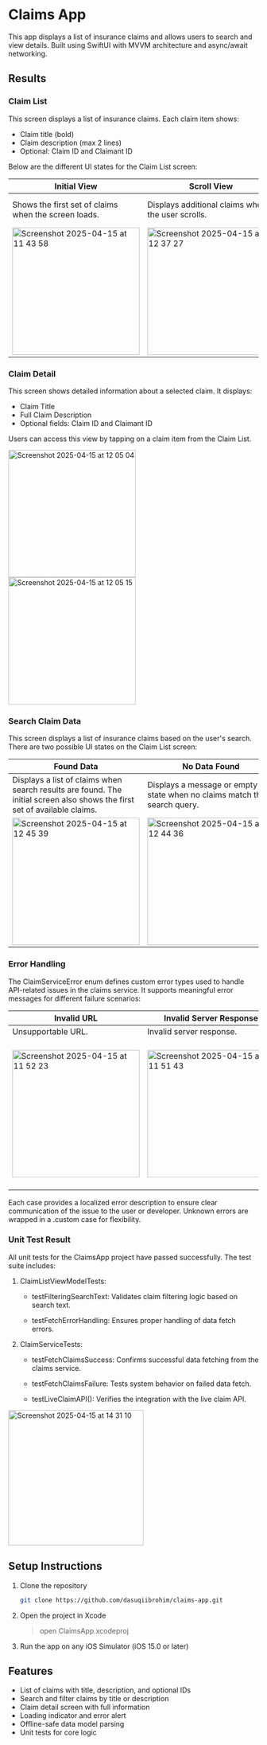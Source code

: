 # Claims App

This app displays a list of insurance claims and allows users to search and view details. Built using SwiftUI with MVVM architecture and async/await networking.


## Results

### Claim List

This screen displays a list of insurance claims. Each claim item shows:

- Claim title (bold)
- Claim description (max 2 lines)
- Optional: Claim ID and Claimant ID

Below are the different UI states for the Claim List screen:

| Initial View | Scroll View | Loading State |
|--------------|-------------|----------------|
| Shows the first set of claims when the screen loads. | Displays additional claims when the user scrolls. | Shows a loading spinner while fetching claim data from the server. |
| <img width="256" alt="Screenshot 2025-04-15 at 11 43 58" src="https://github.com/user-attachments/assets/0ab546d5-c218-4b18-a6eb-e009cf44753f" />  | <img width="256" alt="Screenshot 2025-04-15 at 12 37 27" src="https://github.com/user-attachments/assets/7f0d0a88-b888-442a-96b0-1209b21c698a" />  | <img width="256" alt="Screenshot 2025-04-15 at 11 57 51" src="https://github.com/user-attachments/assets/b5e53c47-4544-4c7d-b792-e4cfe066fa06" />  |

### Claim Detail 

This screen shows detailed information about a selected claim. It displays:

- Claim Title
- Full Claim Description
- Optional fields: Claim ID and Claimant ID

Users can access this view by tapping on a claim item from the Claim List.

<img width="256" alt="Screenshot 2025-04-15 at 12 05 04" src="https://github.com/user-attachments/assets/9f72a2d9-0998-4b04-a6d3-1a690272aad4" /> <img width="256" alt="Screenshot 2025-04-15 at 12 05 15" src="https://github.com/user-attachments/assets/3c51d0d7-1921-4c3a-83ed-f4180ac86284" />

### Search Claim Data

This screen displays a list of insurance claims based on the user's search. There are two possible UI states on the Claim List screen:

| Found Data | No Data Found | 
|--------------|-------------|
| Displays a list of claims when search results are found. The initial screen also shows the first set of available claims. | Displays a message or empty state when no claims match the search query. |
| <img width="256" alt="Screenshot 2025-04-15 at 12 45 39" src="https://github.com/user-attachments/assets/2b08a0d4-1216-4df5-8a41-caac4b16074b" />  | <img width="256" alt="Screenshot 2025-04-15 at 12 44 36" src="https://github.com/user-attachments/assets/15dc86f9-b8d5-4a08-967a-b435d6a98916" /> |

### Error Handling

The ClaimServiceError enum defines custom error types used to handle API-related issues in the claims service. It supports meaningful error messages for different failure scenarios:

| Invalid URL | Invalid Server Response | Decoding Failure |
|--------------|-------------|----------------|
| Unsupportable URL. | Invalid server response. | Failed to read data from server. |
| <img width="256" alt="Screenshot 2025-04-15 at 11 52 23" src="https://github.com/user-attachments/assets/4b3c1ddd-e507-4d92-a47b-0d5d422cd78b" />  | <img width="256" alt="Screenshot 2025-04-15 at 11 51 43" src="https://github.com/user-attachments/assets/dc61ddba-2f64-403d-b777-230cbdee2ebd" />  | <img width="298" alt="Screenshot 2025-04-15 at 11 51 09" src="https://github.com/user-attachments/assets/6696ebed-1b86-4df5-b6c6-6292f149414f" /> |

Each case provides a localized error description to ensure clear communication of the issue to the user or developer. Unknown errors are wrapped in a .custom case for flexibility.

### Unit Test Result

All unit tests for the ClaimsApp project have passed successfully. The test suite includes:

1. ClaimListViewModelTests:

   - testFilteringSearchText: Validates claim filtering logic based on search text.
     
   - testFetchErrorHandling: Ensures proper handling of data fetch errors.
     
3. ClaimServiceTests:
   
   - testFetchClaimsSuccess: Confirms successful data fetching from the claims service.
     
   - testFetchClaimsFailure: Tests system behavior on failed data fetch.
     
   - testLiveClaimAPI(): Verifies the integration with the live claim API.

<img width="272" alt="Screenshot 2025-04-15 at 14 31 10" src="https://github.com/user-attachments/assets/18433db1-7a1c-451b-8ebb-92a23d583304" />


## Setup Instructions

1. Clone the repository

   ```bash
   git clone https://github.com/dasuqiibrohim/claims-app.git
   
2. Open the project in Xcode
   > open ClaimsApp.xcodeproj
   
3. Run the app on any iOS Simulator (iOS 15.0 or later)


## Features

- List of claims with title, description, and optional IDs
- Search and filter claims by title or description
- Claim detail screen with full information
- Loading indicator and error alert
- Offline-safe data model parsing
- Unit tests for core logic


